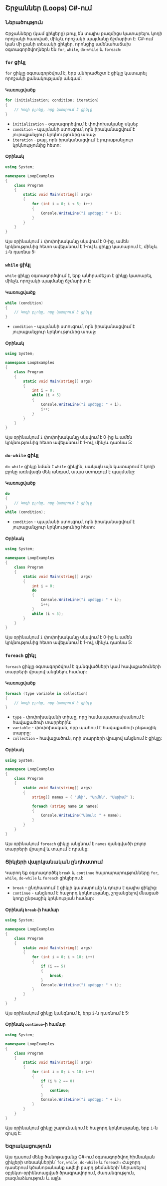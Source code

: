 ## Շրջաններ (Loops) C#-ում

### Ներածություն

Շրջանները (կամ ցիկլերը) թույլ են տալիս բազմիցս կատարելու կոդի որոշակի հատված, մինչև որոշակի պայմանը ճշմարիտ է։ C#-ում կան մի քանի տեսակի ցիկլեր, որոնցից ամենահաճախ օգտագործվողներն են `for`, `while`, `do-while` և `foreach`։

### `for` ցիկլ

`for` ցիկլը օգտագործվում է, երբ անհրաժեշտ է ցիկլը կատարել որոշակի քանակությամբ անգամ:

#### Կառուցվածք

```csharp
for (initialization; condition; iteration)
{
    // Կոդի բլոկը, որը կատարում է ցիկլը
}
```

- `initialization` - օգտագործվում է փոփոխականը սկսել:
- `condition` - պայմանի ստուգում, որն իրականացվում է յուրաքանչյուր կրկնությունից առաջ:
- `iteration` - քայլ, որն իրականացվում է յուրաքանչյուր կրկնությունից հետո:

#### Օրինակ

```csharp
using System;

namespace LoopExamples
{
    class Program
    {
        static void Main(string[] args)
        {
            for (int i = 0; i < 5; i++)
            {
                Console.WriteLine("i արժեքը: " + i);
            }
        }
    }
}
```

Այս օրինակում `i` փոփոխականը սկսվում է 0-ից, ամեն կրկնությունից հետո ավելանում է 1-ով և ցիկլը կատարում է, մինչև `i`-ն դառնա 5:

### `while` ցիկլ

`while` ցիկլը օգտագործվում է, երբ անհրաժեշտ է ցիկլը կատարել, մինչև որոշակի պայմանը ճշմարիտ է:

#### Կառուցվածք

```csharp
while (condition)
{
    // Կոդի բլոկը, որը կատարում է ցիկլը
}
```

- `condition` - պայմանի ստուգում, որն իրականացվում է յուրաքանչյուր կրկնությունից առաջ:

#### Օրինակ

```csharp
using System;

namespace LoopExamples
{
    class Program
    {
        static void Main(string[] args)
        {
            int i = 0;
            while (i < 5)
            {
                Console.WriteLine("i արժեքը: " + i);
                i++;
            }
        }
    }
}
```

Այս օրինակում `i` փոփոխականը սկսվում է 0-ից և ամեն կրկնությունից հետո ավելանում է 1-ով, մինչև դառնա 5:

### `do-while` ցիկլ

`do-while` ցիկլը նման է `while` ցիկլին, սակայն այն կատարում է կոդի բլոկը առնվազն մեկ անգամ, ապա ստուգում է պայմանը:

#### Կառուցվածք

```csharp
do
{
    // Կոդի բլոկը, որը կատարում է ցիկլը
}
while (condition);
```

- `condition` - պայմանի ստուգում, որն իրականացվում է յուրաքանչյուր կրկնությունից հետո:

#### Օրինակ

```csharp
using System;

namespace LoopExamples
{
    class Program
    {
        static void Main(string[] args)
        {
            int i = 0;
            do
            {
                Console.WriteLine("i արժեքը: " + i);
                i++;
            }
            while (i < 5);
        }
    }
}
```

Այս օրինակում `i` փոփոխականը սկսվում է 0-ից և ամեն կրկնությունից հետո ավելանում է 1-ով, մինչև դառնա 5:

### `foreach` ցիկլ

`foreach` ցիկլը օգտագործվում է զանգվածների կամ հավաքածուների տարրերի վրայով անցնելու համար:

#### Կառուցվածք

```csharp
foreach (type variable in collection)
{
    // Կոդի բլոկը, որը կատարում է ցիկլը
}
```

- `type` - փոփոխականի տիպը, որը համապատասխանում է հավաքածուի տարրերին:
- `variable` - փոփոխական, որը պահում է հավաքածուի ընթացիկ տարրը:
- `collection` - հավաքածուն, որի տարրերի վրայով անցնում է ցիկլը:

#### Օրինակ

```csharp
using System;

namespace LoopExamples
{
    class Program
    {
        static void Main(string[] args)
        {
            string[] names = { "Անի", "Արմեն", "Մարիամ" };

            foreach (string name in names)
            {
                Console.WriteLine("Անուն: " + name);
            }
        }
    }
}
```

Այս օրինակում `foreach` ցիկլը անցնում է `names` զանգվածի բոլոր տարրերի վրայով և տպում է դրանք:

### Ցիկլերի վայրկյանական ընդհատում

Կարող եք օգտագործել `break` և `continue` հայտարարությունները `for`, `while`, `do-while` և `foreach` ցիկլերում:

- `break` - ընդհատում է ցիկլի կատարումը և դուրս է գալիս ցիկլից:
- `continue` - անցնում է հաջորդ կրկնությանը, շրջանցելով մնացած կոդը ընթացիկ կրկնության համար:

#### Օրինակ `break`-ի համար

```csharp
using System;

namespace LoopExamples
{
    class Program
    {
        static void Main(string[] args)
        {
            for (int i = 0; i < 10; i++)
            {
                if (i == 5)
                {
                    break;
                }
                Console.WriteLine("i արժեքը: " + i);
            }
        }
    }
}
```

Այս օրինակում ցիկլը կանգնում է, երբ `i`-ն դառնում է 5:

#### Օրինակ `continue`-ի համար

```csharp
using System;

namespace LoopExamples
{
    class Program
    {
        static void Main(string[] args)
        {
            for (int i = 0; i < 10; i++)
            {
                if (i % 2 == 0)
                {
                    continue;
                }
                Console.WriteLine("i արժեքը: " + i);
            }
        }
    }
}
```

Այս օրինակում ցիկլը շարունակում է հաջորդ կրկնությանը, երբ `i`-ն զույգ է:

### Եզրակացություն

Այս դասում մենք ծանոթացանք C#-ում օգտագործվող հիմնական ցիկլերի տեսակներին՝ `for`, `while`, `do-while` և `foreach`։ Հաջորդ դասերում կծանոթանանք ավելի բարդ թեմաների՝ ներառելով օբյեկտ-օրիենտացված ծրագրավորում, ժառանգություն, բազմաձևություն և այլն։
